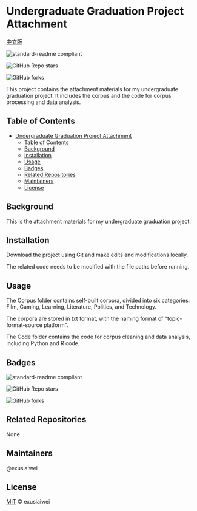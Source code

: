 # Undergraduate Graduation Project Attachment

[中文版](https://github.com/exusiaiwei/undergraduate-graduation-project-attachment/blob/main/readme.zh-CN.md)

![standard-readme compliant](https://img.shields.io/badge/readme%20style-standard-brightgreen.svg?style=flat-square)

![GitHub Repo stars](https://img.shields.io/github/stars/exusiaiwei/undergraduate-graduation-project-attachment)

![GitHub forks](https://img.shields.io/github/forks/exusiaiwei/undergraduate-graduation-project-attachment)

This project contains the attachment materials for my undergraduate graduation project. It includes the corpus and the code for corpus processing and data analysis.

## Table of Contents

- [Undergraduate Graduation Project Attachment](#undergraduate-graduation-project-attachment)
  - [Table of Contents](#table-of-contents)
  - [Background](#background)
  - [Installation](#installation)
  - [Usage](#usage)
  - [Badges](#badges)
  - [Related Repositories](#related-repositories)
  - [Maintainers](#maintainers)
  - [License](#license)

## Background

This is the attachment materials for my undergraduate graduation project.

## Installation

Download the project using Git and make edits and modifications locally.

The related code needs to be modified with the file paths before running.

## Usage

The Corpus folder contains self-built corpora, divided into six categories: Film, Gaming, Learning, Literature, Politics, and Technology.

The corpora are stored in txt format, with the naming format of "topic-format-source platform".

The Code folder contains the code for corpus cleaning and data analysis, including Python and R code.

## Badges

![standard-readme compliant](https://img.shields.io/badge/readme%20style-standard-brightgreen.svg?style=flat-square)

![GitHub Repo stars](https://img.shields.io/github/stars/exusiaiwei/undergraduate-graduation-project-attachment)

![GitHub forks](https://img.shields.io/github/forks/exusiaiwei/undergraduate-graduation-project-attachment)

## Related Repositories

None

## Maintainers

@exusiaiwei

## License

[MIT](LICENSE) © exusiaiwei
